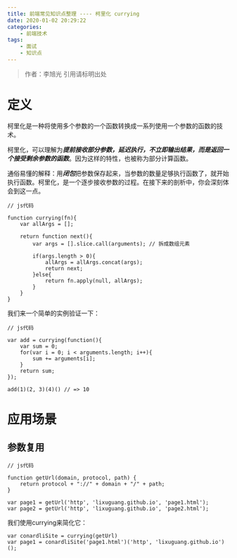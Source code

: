 ```yaml
---
title: 前端常见知识点整理 ---- 柯里化 currying
date: 2020-01-02 20:29:22
categories: 
	- 前端技术
tags: 
	- 面试
	- 知识点
---
```

> 作者：李旭光
> 引用请标明出处


# 定义 
柯里化是一种将使用多个参数的一个函数转换成一系列使用一个参数的函数的技术。

柯里化，可以理解为***提前接收部分参数，延迟执行，不立即输出结果，而是返回一个接受剩余参数的函数***。因为这样的特性，也被称为部分计算函数。

通俗易懂的解释：用***闭包***把参数保存起来，当参数的数量足够执行函数了，就开始执行函数。柯里化，是一个逐步接收参数的过程。在接下来的剖析中，你会深刻体会到这一点。

```
// js代码

function currying(fn){
    var allArgs = [];

    return function next(){
        var args = [].slice.call(arguments); // 拆成数组元素

        if(args.length > 0){
            allArgs = allArgs.concat(args);
            return next;
        }else{
            return fn.apply(null, allArgs);
        }
    } 
}
```
我们来一个简单的实例验证一下：

```
// js代码

var add = currying(function(){
    var sum = 0;
    for(var i = 0; i < arguments.length; i++){
        sum += arguments[i];
    }
    return sum;
});

add(1)(2, 3)(4)() // => 10
```

# 应用场景
## 参数复用
```
// js代码

function getUrl(domain, protocol, path) {
	return protocol + "://" + domain + "/" + path;
}

var page1 = getUrl('http', 'lixuguang.github.io', 'page1.html');
var page2 = getUrl('http', 'lixuguang.github.io', 'page2.html');
```
我们使用currying来简化它：

```
var conardliSite = currying(getUrl)
var page1 = conardliSite('page1.html')('http', 'lixuguang.github.io')(); 
```
